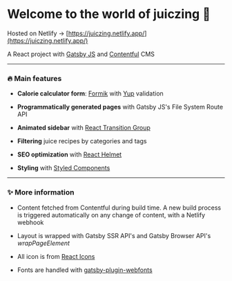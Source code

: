 # Welcome to the world of juiczing 🍹

Hosted on Netlify -> [https://juiczing.netlify.app/](https://juiczing.netlify.app/)

A React project with [Gatsby JS](https://www.gatsbyjs.com/) and [Contentful](https://www.contentful.com/) CMS

---

### 🔥 Main features

- **Calorie calculator form**: [Formik](https://formik.org/) with [Yup](https://www.npmjs.com/package/yup) validation

- **Programmatically generated pages** with Gatsby JS's File System Route API

- **Animated sidebar** with [React Transition Group](https://reactcommunity.org/react-transition-group/)

- **Filtering** juice recipes by categories and tags

- **SEO optimization** with [React Helmet](https://www.npmjs.com/package/react-helmet)

- **Styling** with [Styled Components](https://styled-components.com/)

---

### ✨ More information

- Content fetched from Contentful during build time. A new build process is triggered automatically on any change of content, with a Netlify webhook

- Layout is wrapped with Gatsby SSR API's and Gatsby Browser API's _wrapPageElement_

- All icon is from [React Icons](https://react-icons.github.io/react-icons/)

- Fonts are handled with [gatsby-plugin-webfonts](https://www.gatsbyjs.com/plugins/gatsby-plugin-webfonts/)
